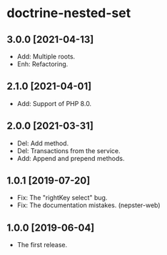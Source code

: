 doctrine-nested-set
===================

3.0.0 [2021-04-13]
------------------

- Add: Multiple roots.
- Enh: Refactoring.

2.1.0 [2021-04-01]
------------------

- Add: Support of PHP 8.0.

2.0.0 [2021-03-31]
------------------

- Del: Add method.
- Del: Transactions from the service.
- Add: Append and prepend methods.

1.0.1 [2019-07-20]
------------------

- Fix: The "rightKey select" bug.
- Fix: The documentation mistakes. (nepster-web)

1.0.0 [2019-06-04]
------------------

- The first release.
